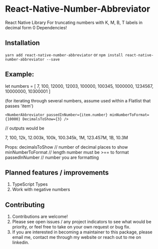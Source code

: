 # React-Native-Number-Abbreviator
React Native Library For truncating numbers with K, M, B, T labels in decimal form
0 Dependencies!

## Installation
```yarn add react-native-number-abbreviator```
or
```npm install react-native-number-abbreviator --save```

## Example:

let numbers = [
7, 100, 12000,
12003, 100000, 100345,
1000000, 1234567, 10000000,
10300001
]

(for iterating through several numbers, assume used within a Flatlist that passes 'item')

```<NumberAbbreviator passedInNumber={item.number} minNumberToFormat={10000} DecimalsToShow={3} />```

// outputs would be 

7, 100, 12k, 12.003k, 100k, 100.345k, 1M, 123.457M, 1B, 10.3M


Props:
      decimalsToShow // number of decimal places to show
      minNumberToFormat  // length number must be >== to format
      passedInNumber // number you are formatting

## Planned features / improvements

1. TypeScript Types
2. Work with negative numbers

## Contributing

1. Contributions are welcome!
2. Please see open issues / any project indicators to see what would be priority, or feel free to take on your own request or bug fix.
3. If you are interested in becoming a maintainer to this package, please email me, contact me through my website or reach out to me on linkedin.
